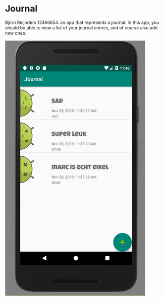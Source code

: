 # Journal
Björn Reijnders 12466654. 
an app that represents a journal. In this app, you should be able to view a list of your journal entries, and of course also add new ones. 
 
 ![](https://github.com/Bjorninator/Journal/blob/master/doc/Journal.PNG)
